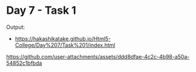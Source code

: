 # Day 7 - Task 1 

Output:

- https://hakashikatake.github.io/Html5-College/Day%207/Task%201/index.html



https://github.com/user-attachments/assets/ddd8dfae-4c2c-4b98-a50a-54852c1bfbda

